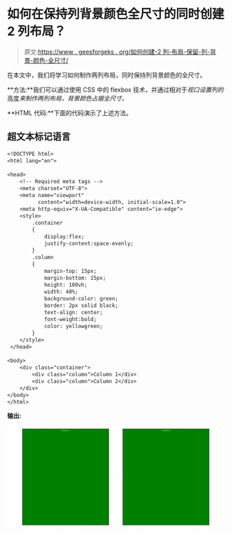 # 如何在保持列背景颜色全尺寸的同时创建 2 列布局？

> 原文:[https://www . geesforgeks . org/如何创建-2 列-布局-保留-列-背景-颜色-全尺寸/](https://www.geeksforgeeks.org/how-to-create-2-column-layout-while-keeping-column-background-colors-full-size/)

在本文中，我们将学习如何制作两列布局，同时保持列背景颜色的全尺寸。

**方法:**我们可以通过使用 CSS 中的 flexbox 技术，并通过相对于*视口设置列的*高度*来制作两列布局，背景颜色占据全尺寸。*

**HTML 代码:**下面的代码演示了上述方法。

## 超文本标记语言

```htmlhtml
<!DOCTYPE html>
<html lang="en">

<head>
    <!-- Required meta tags -->
    <meta charset="UTF-8">
    <meta name="viewport" 
          content="width=device-width, initial-scale=1.0">
    <meta http-equiv="X-UA-Compatible" content="ie-edge">
    <style>
        .container
        {
            display:flex;
            justify-content:space-evenly;
        }
        .column
        {
            margin-top: 15px;
            margin-bottom: 15px;
            height: 100vh;
            width: 40%;
            background-color: green;
            border: 2px solid black;
            text-align: center;
            font-weight:bold;
            color: yellowgreen;
        }
    </style>
 </head>

<body>
    <div class="container">
        <div class="column">Column 1</div> 
        <div class="column">Column 2</div> 
    </div>
</body>
</html>
```

**输出:**

![](img/ec173dbe2a7ef6cffcce0cbeb16f22ae.png)